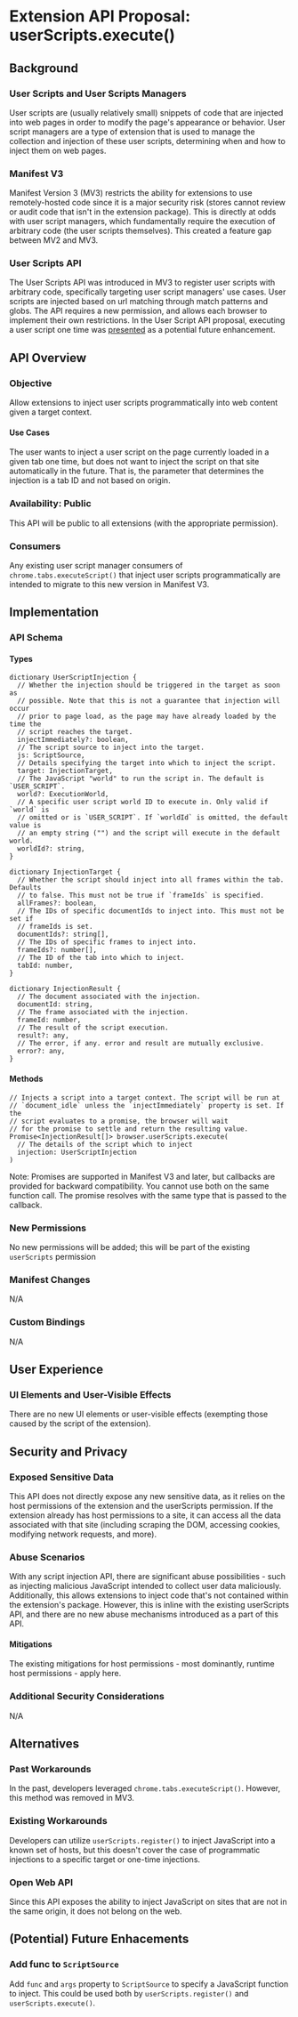# Extension API Proposal: userScripts.execute()

## Background

### User Scripts and User Scripts Managers

User scripts are (usually relatively small) snippets of code that are injected into web pages in order to modify the page's appearance or behavior. User script managers are a type of extension that is used to manage the collection and injection of these user scripts, determining when and how to inject them on web pages.

### Manifest V3

Manifest Version 3 (MV3) restricts the ability for extensions to use remotely-hosted code since it is a major security risk (stores cannot review or audit code that isn't in the extension package). This is directly at odds with user script managers, which fundamentally require the execution of arbitrary code (the user scripts themselves). This created a feature gap between MV2 and MV3.

### User Scripts API

The User Scripts API was introduced in MV3 to register user scripts with arbitrary code, specifically targeting user script managers' use cases. User scripts are injected based on url matching through match patterns and globs. The API requires a new permission, and allows each browser to implement their own restrictions.
In the User Script API proposal, executing a user script one time was [presented](https://github.com/w3c/webextensions/blob/main/proposals/user-scripts-api.md#execute-user-scripts-one-time) as a potential future enhancement.

## API Overview

### Objective

Allow extensions to inject user scripts programmatically into web content given a target context.

#### Use Cases

The user wants to inject a user script on the page currently loaded in a given tab one time, but does not want to inject the script on that site automatically in the future. That is, the parameter that determines the injection is a tab ID and not based on origin.

### Availability: Public

This API will be public to all extensions (with the appropriate permission).

### Consumers

Any existing user script manager consumers of `chrome.tabs.executeScript()` that inject user scripts programmatically are intended to migrate to this new version in Manifest V3.

## Implementation

### API Schema

#### Types

```
dictionary UserScriptInjection {
  // Whether the injection should be triggered in the target as soon as
  // possible. Note that this is not a guarantee that injection will occur
  // prior to page load, as the page may have already loaded by the time the
  // script reaches the target.
  injectImmediately?: boolean,
  // The script source to inject into the target.
  js: ScriptSource,
  // Details specifying the target into which to inject the script.
  target: InjectionTarget,
  // The JavaScript "world" to run the script in. The default is `USER_SCRIPT`.
  world?: ExecutionWorld,
  // A specific user script world ID to execute in. Only valid if `world` is
  // omitted or is `USER_SCRIPT`. If `worldId` is omitted, the default value is
  // an empty string ("") and the script will execute in the default world.
  worldId?: string,
}

dictionary InjectionTarget {
  // Whether the script should inject into all frames within the tab. Defaults
  // to false. This must not be true if `frameIds` is specified.
  allFrames?: boolean,
  // The IDs of specific documentIds to inject into. This must not be set if
  // frameIds is set.
  documentIds?: string[],
  // The IDs of specific frames to inject into.
  frameIds?: number[],
  // The ID of the tab into which to inject.
  tabId: number,
}

dictionary InjectionResult {
  // The document associated with the injection.
  documentId: string,
  // The frame associated with the injection.
  frameId: number,
  // The result of the script execution.
  result?: any,
  // The error, if any. error and result are mutually exclusive.
  error?: any,
}
```

#### Methods

```
// Injects a script into a target context. The script will be run at
// `document_idle` unless the `injectImmediately` property is set. If the
// script evaluates to a promise, the browser will wait
// for the promise to settle and return the resulting value.
Promise<InjectionResult[]> browser.userScripts.execute(
  // The details of the script which to inject
  injection: UserScriptInjection
)
```

Note: Promises are supported in Manifest V3 and later, but callbacks are provided for backward compatibility. You cannot use both on the same function call. The promise resolves with the same type that is passed to the callback.

### New Permissions

No new permissions will be added; this will be part of the existing `userScripts` permission

### Manifest Changes

N/A

### Custom Bindings

N/A

## User Experience

### UI Elements and User-Visible Effects

There are no new UI elements or user-visible effects (exempting those caused by the script of the extension).

## Security and Privacy

### Exposed Sensitive Data

This API does not directly expose any new sensitive data, as it relies on the host permissions of the extension and the userScripts permission. If the extension already has host permissions to a site, it can access all the data associated with that site (including scraping the DOM, accessing cookies, modifying network requests, and more).

### Abuse Scenarios

With any script injection API, there are significant abuse possibilities - such as injecting malicious JavaScript intended to collect user data maliciously.  Additionally, this allows extensions to inject code that's not contained within the extension's package. However, this is inline with the existing userScripts API, and there are no new abuse mechanisms introduced as a part of this API.

#### Mitigations
The existing mitigations for host permissions - most dominantly, runtime host permissions - apply here.

### Additional Security Considerations

N/A

## Alternatives

### Past Workarounds

In the past, developers leveraged `chrome.tabs.executeScript()`. However, this method was removed in MV3.

### Existing Workarounds

Developers can utilize `userScripts.register()` to inject JavaScript into a known set of hosts, but this doesn't cover the case of programmatic injections to a specific target or one-time injections.

### Open Web API

Since this API exposes the ability to inject JavaScript on sites that are not in the same origin, it does not belong on the web.

## (Potential) Future Enhacements

### Add func to `ScriptSource`

Add `func` and `args` property to `ScriptSource` to specify a JavaScript function to inject. This could be used both by `userScripts.register()` and `userScripts.execute()`.
